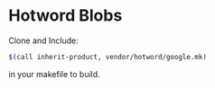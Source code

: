 # Hotword Blobs

Clone and Include:

```bash
$(call inherit-product, vendor/hotword/google.mk)
```
in your makefile to build.
